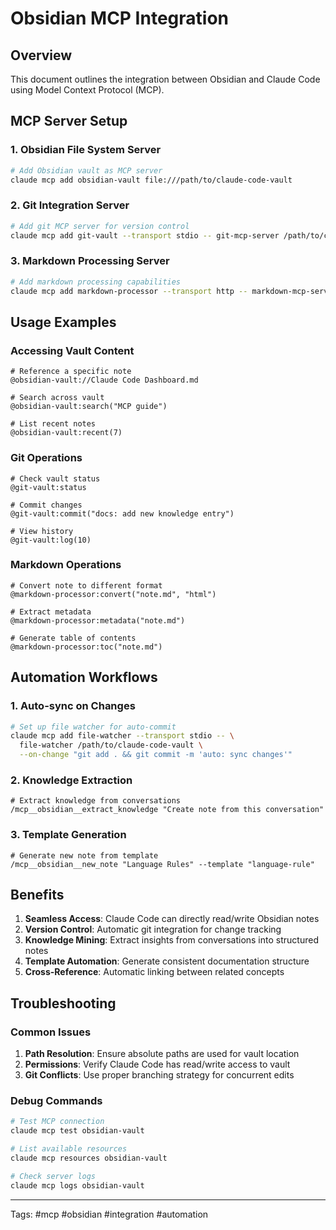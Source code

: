 # Obsidian MCP Integration

## Overview

This document outlines the integration between Obsidian and Claude Code using Model Context Protocol (MCP).

## MCP Server Setup

### 1. Obsidian File System Server

```bash
# Add Obsidian vault as MCP server
claude mcp add obsidian-vault file:///path/to/claude-code-vault
```

### 2. Git Integration Server

```bash
# Add git MCP server for version control
claude mcp add git-vault --transport stdio -- git-mcp-server /path/to/claude-code-vault
```

### 3. Markdown Processing Server

```bash
# Add markdown processing capabilities
claude mcp add markdown-processor --transport http -- markdown-mcp-server
```

## Usage Examples

### Accessing Vault Content

```
# Reference a specific note
@obsidian-vault://Claude Code Dashboard.md

# Search across vault
@obsidian-vault:search("MCP guide")

# List recent notes
@obsidian-vault:recent(7)
```

### Git Operations

```
# Check vault status
@git-vault:status

# Commit changes
@git-vault:commit("docs: add new knowledge entry")

# View history
@git-vault:log(10)
```

### Markdown Operations

```
# Convert note to different format
@markdown-processor:convert("note.md", "html")

# Extract metadata
@markdown-processor:metadata("note.md")

# Generate table of contents
@markdown-processor:toc("note.md")
```

## Automation Workflows

### 1. Auto-sync on Changes

```bash
# Set up file watcher for auto-commit
claude mcp add file-watcher --transport stdio -- \
  file-watcher /path/to/claude-code-vault \
  --on-change "git add . && git commit -m 'auto: sync changes'"
```

### 2. Knowledge Extraction

```
# Extract knowledge from conversations
/mcp__obsidian__extract_knowledge "Create note from this conversation"
```

### 3. Template Generation

```
# Generate new note from template
/mcp__obsidian__new_note "Language Rules" --template "language-rule"
```

## Benefits

1. **Seamless Access**: Claude Code can directly read/write Obsidian notes
2. **Version Control**: Automatic git integration for change tracking
3. **Knowledge Mining**: Extract insights from conversations into structured notes
4. **Template Automation**: Generate consistent documentation structure
5. **Cross-Reference**: Automatic linking between related concepts

## Troubleshooting

### Common Issues

1. **Path Resolution**: Ensure absolute paths are used for vault location
2. **Permissions**: Verify Claude Code has read/write access to vault
3. **Git Conflicts**: Use proper branching strategy for concurrent edits

### Debug Commands

```bash
# Test MCP connection
claude mcp test obsidian-vault

# List available resources
claude mcp resources obsidian-vault

# Check server logs
claude mcp logs obsidian-vault
```

---
Tags: #mcp #obsidian #integration #automation